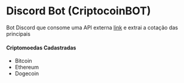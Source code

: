 # Discord Bot (CriptocoinBOT)
Bot Discord que consome uma API externa <a href="https://api.binance.com/api/v3/ticker/price" target="_blank" >link</a> e extrai a cotação das principais

<h4 > 
    Criptomoedas Cadastradas
</h4>

* Bitcoin
* Ethereum
* Dogecoin
